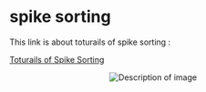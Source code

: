 # spike sorting 
This link is about toturails of spike sorting :

[Toturails of Spike Sorting](http://www.scholarpedia.org/article/Spike_sorting "MIT Spike Sorting")

<div style="text-align:center;">
    <img src="https://example.com/image.jpg" alt="Description of image">
</div>

